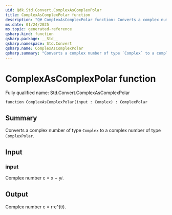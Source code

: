 ```yaml
---
uid: Qdk.Std.Convert.ComplexAsComplexPolar
title: ComplexAsComplexPolar function
description: "Q# ComplexAsComplexPolar function: Converts a complex number of type `Complex` to a complex number of type `ComplexPolar`."
ms.date: 01/24/2025
ms.topic: generated-reference
qsharp.kind: function
qsharp.package: __Std__
qsharp.namespace: Std.Convert
qsharp.name: ComplexAsComplexPolar
qsharp.summary: "Converts a complex number of type `Complex` to a complex number of type `ComplexPolar`."
---
```


# ComplexAsComplexPolar function

Fully qualified name: Std.Convert.ComplexAsComplexPolar

```qsharp
function ComplexAsComplexPolar(input : Complex) : ComplexPolar
```

## Summary
Converts a complex number of type `Complex` to a complex
number of type `ComplexPolar`.

## Input
### input
Complex number c = x + y𝑖.

## Output
Complex number c = r⋅e^(t𝑖).
